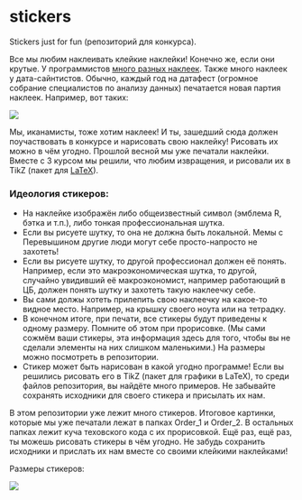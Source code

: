 # stickers
Stickers just for fun (репозиторий для конкурса).

Все мы любим наклеивать клейкие наклейки! Конечно же, если они крутые. У программистов [много разных наклеек](http://hexb.in/). Также много наклеек у дата-сайнтистов. Обычно, каждый год на датафест (огромное собрание специалистов по анализу данных) печатается новая партия наклеек. Например, вот таких:

![ ](https://raw.githubusercontent.com/FUlyankin/stickers/master/stic_v2.0/DataFest_Stikers/DF.jpg)

Мы, иканамисты, тоже хотим наклеек! И ты, зашедший сюда должен поучаствовать в конкурсе и нарисовать свою наклейку! Рисовать их можно в чём угодно. Прошлой весной мы уже печатали наклейки. Вместе с 3 курсом мы решили, что любим извращения, и рисовали их в TikZ (пакет для [LaTeX](https://www.google.ru/url?sa=t&rct=j&q=&esrc=s&source=web&cd=4&ved=0ahUKEwiWuPTb9IHWAhXGJ5oKHWorCW4QFgg3MAM&url=https%3A%2F%2Fru.wikipedia.org%2Fwiki%2FLaTeX&usg=AFQjCNH8Jqo6pRPHdfquAXgXbnFLi_39kQ)).


### Идеология стикеров:

* На наклейке изображён либо общеизвестный символ (эмблема R, бэтка и т.п.), либо тонкая профессиональная шутка.
* Если вы рисуете шутку, то она не должна быть локальной.  Мемы с Перевышином другие люди могут себе просто-напросто не захотеть!
* Если вы рисуете шутку, то другой профессионал должен её понять. Например, если это макроэкономическая шутка, то другой, случайно увидивший её макроэкономист, например работающий в ЦБ, должен понять шутку и захотеть такую наклеечку себе.
* Вы сами должы хотеть прилепить свою наклеечку на какое-то видное место. Например, на крышку своего ноута или на тетрадку.
* В конечном итоге, при печати, все стикеры будут приведены к одному размеру. Помните об этом при прорисовке. (Мы сами сожмём ваши стикеры, эта информация здесь для того, чтобы вы не сделали элементы на них слишком маленькими.)  На размеры можно посмотреть в репозитории.
* Стикер может быть нарисован в какой угодно программе! Если вы решились рисовать его в TikZ (пакет для графики в LaTeX), то среди файлов репозитория, вы найдёте много примеров. Не забывайте сохранять исходники для своего стикера и присылать их нам.

В этом репозитории уже лежит много стикеров. Итоговое картинки, которые мы уже печатали лежат в папках Order_1 и Order_2. В остальных папках лежит куча теховского кода с их прорисовкой. Ещё раз, ещё раз, ты можешь рисовать стикеры в чём угодно. Не забудь сохранить исходники и прислать их нам вместе со своими клейкими наклейками!

Размеры стикеров:

![](https://raw.githubusercontent.com/FUlyankin/stickers/master/dimensions.png)
